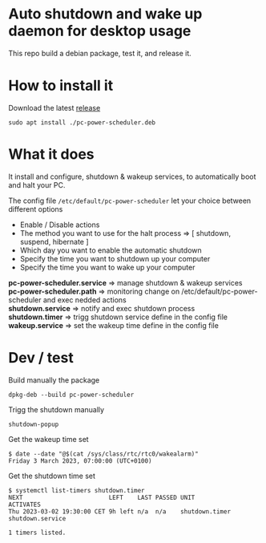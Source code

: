 # Auto shutdown and wake up daemon for desktop usage

This repo build a debian package, test it, and release it.

# How to install it
Download the latest [release](https://github.com/swissquote/pc-power-scheduler/releases)
    
    sudo apt install ./pc-power-scheduler.deb

# What it does
It install and configure, shutdown & wakeup services, to automatically boot and halt your PC.

The config file `/etc/default/pc-power-scheduler` let your choice between different options
- Enable / Disable actions
- The method you want to use for the halt process => [ shutdown, suspend, hibernate ]
- Which day you want to enable the automatic shutdown
- Specify the time you want to shutdown up your computer
- Specify the time you want to wake up your computer

**pc-power-scheduler.service** => manage shutdown & wakeup services \
**pc-power-scheduler.path** => monitoring change on /etc/default/pc-power-scheduler and exec nedded actions \
**shutdown.service** => notify and exec shutdown process \
**shutdown.timer** => trigg shutdown service define in the config file \
**wakeup.service** => set the wakeup time define in the config file

[//]: # (/etc/systemd/system/wol.service => setup the NIC to be able to receive magic packets send by IT)


# Dev / test
Build manually the package 
```
dpkg-deb --build pc-power-scheduler
```
Trigg the shutdown manually
```
shutdown-popup
```
Get the wakeup time set
```
$ date --date "@$(cat /sys/class/rtc/rtc0/wakealarm)"
Friday 3 March 2023, 07:00:00 (UTC+0100)
```
Get the shutdown time set
```
$ systemctl list-timers shutdown.timer
NEXT                        LEFT    LAST PASSED UNIT           ACTIVATES       
Thu 2023-03-02 19:30:00 CET 9h left n/a  n/a    shutdown.timer shutdown.service

1 timers listed.
```

